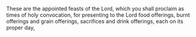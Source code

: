These are the appointed feasts of the Lord, which you shall proclaim as times of holy convocation, for presenting to the Lord food offerings, burnt offerings and grain offerings, sacrifices and drink offerings, each on its proper day,
